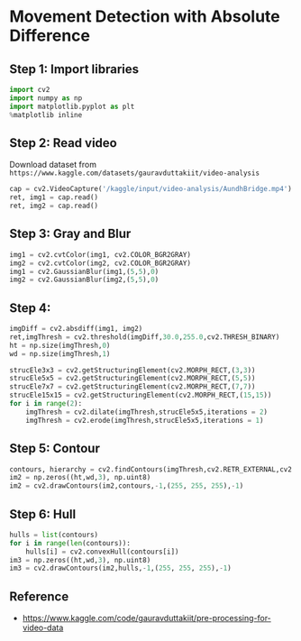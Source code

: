 # Movement Detection with Absolute Difference

## Step 1: Import libraries

```python
import cv2
import numpy as np
import matplotlib.pyplot as plt
%matplotlib inline 
```

##  Step 2: Read video
Download dataset from `https://www.kaggle.com/datasets/gauravduttakiit/video-analysis`

```python
cap = cv2.VideoCapture('/kaggle/input/video-analysis/AundhBridge.mp4')
ret, img1 = cap.read()
ret, img2 = cap.read()
```

## Step 3: Gray and Blur
```python
img1 = cv2.cvtColor(img1, cv2.COLOR_BGR2GRAY)
img2 = cv2.cvtColor(img2, cv2.COLOR_BGR2GRAY)
img1 = cv2.GaussianBlur(img1,(5,5),0)
img2 = cv2.GaussianBlur(img2,(5,5),0)
```


## Step 4:
```python
imgDiff = cv2.absdiff(img1, img2) 
ret,imgThresh = cv2.threshold(imgDiff,30.0,255.0,cv2.THRESH_BINARY)
ht = np.size(imgThresh,0)
wd = np.size(imgThresh,1)

strucEle3x3 = cv2.getStructuringElement(cv2.MORPH_RECT,(3,3))
strucEle5x5 = cv2.getStructuringElement(cv2.MORPH_RECT,(5,5))
strucEle7x7 = cv2.getStructuringElement(cv2.MORPH_RECT,(7,7))        
strucEle15x15 = cv2.getStructuringElement(cv2.MORPH_RECT,(15,15))
for i in range(2):
    imgThresh = cv2.dilate(imgThresh,strucEle5x5,iterations = 2)
    imgThresh = cv2.erode(imgThresh,strucEle5x5,iterations = 1)
```

## Step 5: Contour
```python
contours, hierarchy = cv2.findContours(imgThresh,cv2.RETR_EXTERNAL,cv2.CHAIN_APPROX_SIMPLE)
im2 = np.zeros((ht,wd,3), np.uint8)
im2 = cv2.drawContours(im2,contours,-1,(255, 255, 255),-1)
```

## Step 6: Hull
```python
hulls = list(contours)
for i in range(len(contours)):
    hulls[i] = cv2.convexHull(contours[i])
im3 = np.zeros((ht,wd,3), np.uint8)
im3 = cv2.drawContours(im2,hulls,-1,(255, 255, 255),-1)
```

## Reference
- https://www.kaggle.com/code/gauravduttakiit/pre-processing-for-video-data
